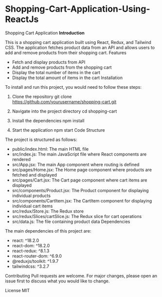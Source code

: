 # Shopping-Cart-Application-Using-ReactJs

Shopping Cart Application
**Introduction**

This is a shopping cart application built using React, Redux, and Tailwind CSS. The application fetches product data from an API and allows users to add and remove products from their shopping cart.
Features

- Fetch and display products from API
- Add and remove products from the shopping cart
- Display the total number of items in the cart
- Display the total amount of items in the cart
Installation

To install and run this project, you would need to follow these steps:

1. Clone the repository
  git clone https://github.com/yourusername/shopping-cart.git

2. Navigate into the project directory
   cd shopping-cart

3. Install the dependencies
    npm install
   
4. Start the application
   npm start
Code Structure

The project is structured as follows:

- public/index.html: The main HTML file
- src/index.js: The main JavaScript file where React components are rendered
- src/App.jsx: The main App component where routing is defined
- src/pages/Home.jsx: The Home page component where products are fetched and displayed
- src/pages/Cart.jsx: The Cart page component where cart items are displayed
- src/components/Product.jsx: The Product component for displaying individual products
- src/components/CartItem.jsx: The CartItem component for displaying individual cart items
- src/redux/Store.js: The Redux store
- src/redux/Slices/cartSlice.js: The Redux slice for cart operations
- src/data.js: The file containing product data
Dependencies

The main dependencies of this project are:

- react: ^18.2.0
- react-dom: ^18.2.0
- react-redux: ^8.1.3
- react-router-dom: ^6.9.0
- @reduxjs/toolkit: ^1.9.7
- tailwindcss: ^3.2.7
  
Contributing
Pull requests are welcome. For major changes, please open an issue first to discuss what you would like to change.

License
MIT


